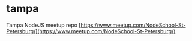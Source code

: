 tampa
=====

Tampa NodeJS meetup repo
[https://www.meetup.com/NodeSchool-St-Petersburg/](https://www.meetup.com/NodeSchool-St-Petersburg/)

